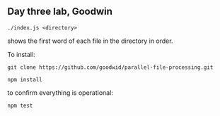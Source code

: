 ## Day three lab, Goodwin

    ./index.js <directory>

shows the first word of each file in the directory in order.

To install:

    git clone https://github.com/goodwid/parallel-file-processing.git

    npm install

to confirm everything is operational:

    npm test
